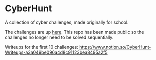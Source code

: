 # CyberHunt

A collection of cyber challenges, made originally for school.

The challenges are up [here](https://dnzc.github.io/CyberHunt/). This repo has been made public so the challenges no longer need to be solved sequentially.

Writeups for the first 10 challenges: https://www.notion.so/CyberHunt-Writeups-a3a049be096a4d8c91123bea8495a2f5
